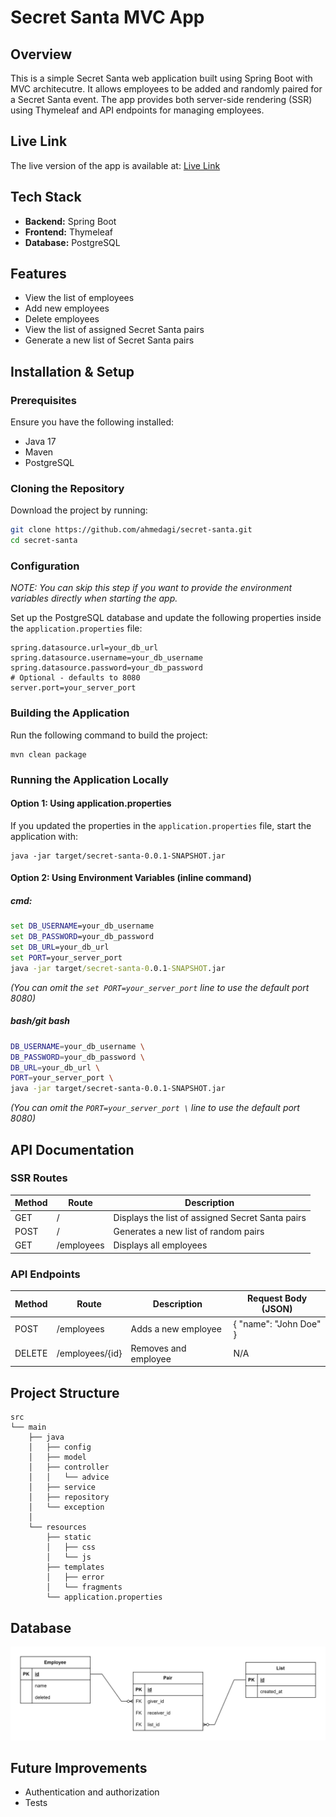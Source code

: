 # Secret Santa MVC App

## Overview

This is a simple Secret Santa web application built using Spring Boot with MVC architecutre.
It allows employees to be added and randomly paired for a Secret Santa event.
The app provides both server-side rendering (SSR) using Thymeleaf and API endpoints for managing employees.

## Live Link

The live version of the app is available at:
[Live Link](https://secret-santa-production-5911.up.railway.app/)

## Tech Stack

- **Backend:** Spring Boot
- **Frontend:** Thymeleaf
- **Database:** PostgreSQL

## Features

- View the list of employees
- Add new employees
- Delete employees
- View the list of assigned Secret Santa pairs
- Generate a new list of Secret Santa pairs

## Installation & Setup

### Prerequisites

Ensure you have the following installed:

- Java 17
- Maven
- PostgreSQL

### Cloning the Repository

Download the project by running:

```bash
git clone https://github.com/ahmedagi/secret-santa.git
cd secret-santa
```

### Configuration

*NOTE: You can skip this step if you want to provide the environment variables directly when starting the app.*

Set up the PostgreSQL database and update the following properties inside the `application.properties` file:

```properties
spring.datasource.url=your_db_url
spring.datasource.username=your_db_username
spring.datasource.password=your_db_password
# Optional - defaults to 8080
server.port=your_server_port
```

### Building the Application

Run the following command to build the project:

```
mvn clean package
```

### Running the Application Locally

#### Option 1: Using application.properties

If you updated the properties in the `application.properties` file, start the application with:

```
java -jar target/secret-santa-0.0.1-SNAPSHOT.jar
```

#### Option 2: Using Environment Variables (inline command)

##### cmd:

```cmd
set DB_USERNAME=your_db_username 
set DB_PASSWORD=your_db_password
set DB_URL=your_db_url
set PORT=your_server_port
java -jar target/secret-santa-0.0.1-SNAPSHOT.jar
```

*(You can omit the `set PORT=your_server_port` line to use the default port 8080)*

##### bash/git bash

```bash
DB_USERNAME=your_db_username \
DB_PASSWORD=your_db_password \
DB_URL=your_db_url \
PORT=your_server_port \
java -jar target/secret-santa-0.0.1-SNAPSHOT.jar
```

*(You can omit the `PORT=your_server_port \` line to use the default port 8080)*

## API Documentation

### SSR Routes

| Method | Route      | Description                                      |
|--------|------------|--------------------------------------------------|
| GET    | /          | Displays the list of assigned Secret Santa pairs |
| POST   | /          | Generates a new list of random pairs             |
| GET    | /employees | Displays all employees                           |

### API Endpoints

| Method | Route           | Description          | Request Body (JSON)    |
|--------|-----------------|----------------------|------------------------|
| POST   | /employees      | Adds a new employee  | { "name": "John Doe" } |
| DELETE | /employees/{id} | Removes and employee | N/A                    |

## Project Structure

```
src
└── main
    ├── java 
    │   ├── config
    │   ├── model
    │   ├── controller
    │   │   └── advice
    │   ├── service
    │   ├── repository
    │   └── exception
    │
    └── resources
        ├── static
        │   ├── css
        │   └── js
        ├── templates
        │   ├── error
        │   └── fragments
        └── application.properties
```

## Database

![Entity relationship diagram for secret santa database](./docs/images/erd.svg)

## Future Improvements

- Authentication and authorization
- Tests